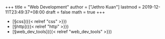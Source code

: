 +++
title = "Web Development"
author = ["Jethro Kuan"]
lastmod = 2019-12-11T23:49:37+08:00
draft = false
math = true
+++

-   [§css]({{< relref "css" >}})
-   [§http]({{< relref "http" >}})
-   [§web\_dev\_tools]({{< relref "web_dev_tools" >}})
